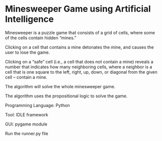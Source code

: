 # Minesweeper Game using Artificial Intelligence

Minesweeper is a puzzle game that consists of a grid of cells, where some of the cells contain hidden “mines.” 

Clicking on a cell that contains a mine detonates the mine, and causes the user to lose the game. 

Clicking on a “safe” cell (i.e., a cell that does not contain a mine) reveals a number that indicates how many neighboring cells, where a neighbor is a cell that is one square to the left, right, up, down, or diagonal from the given cell – contain a mine. 

The algorithm will solve the whole minesweeper game. 

The algorithm uses the propositional logic to solve the game. 

Programming Language: Python

Tool: IDLE framework

GUI: pygame module

Run the runner.py file
